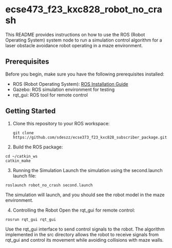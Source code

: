# ecse473_f23_kxc828_robot_no_crash

This README provides instructions on how to use the ROS (Robot Operating System) system node to run a simulation control algorithm for a laser obstacle avoidance robot operating in a maze environment.

## Prerequisites

Before you begin, make sure you have the following prerequisites installed:

- ROS (Robot Operating System): [ROS Installation Guide](http://wiki.ros.org/ROS/Installation)
- Gazebo: ROS simulation environment for testing
- rqt_gui: ROS tool for remote control

## Getting Started

1. Clone this repository to your ROS workspace:

   ```
   git clone https://github.com/sdeszz/ecse373_f23_kxc828_subscriber_package.git
   ```

2. Build the ROS package:
  ```
  cd ~/catkin_ws
  catkin_make
  ```
3. Running the Simulation
Launch the simulation using the second.launch launch file:

  ```
  roslaunch robot_no_crash second.launch
  ```
The simulation will launch, and you should see the robot model in the maze environment.

4. Controlling the Robot
Open the rqt_gui for remote control:
  ```
  rosrun rqt_gui rqt_gui
  ```
Use the rqt_gui interface to send control signals to the robot. The algorithm implemented in the src directory allows the robot to receive signals from rqt_gui and control its movement while avoiding collisions with maze walls.
